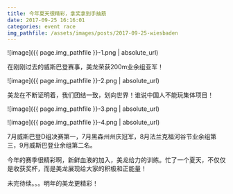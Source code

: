 ```yaml
---
title: 今年夏天很精彩，拿奖拿到手抽筋
date: 2017-09-25 16:16:01
categories: event race
img_pathfile: /assets/images/posts/2017-09-25-wiesbaden
---
```


![image]({{ page.img_pathfile }}-1.png | absolute_url)

在刚刚过去的威斯巴登赛事，美龙荣获200m业余组亚军！

![image]({{ page.img_pathfile }}-2.png | absolute_url)

美龙在不断证明着，我们团结一致，划向世界！谁说中国人不能玩集体项目！

![image]({{ page.img_pathfile }}-3.png | absolute_url)

![image]({{ page.img_pathfile }}-4.png | absolute_url)


7月威斯巴登D组决赛第一，7月黑森州州庆冠军，8月法兰克福河谷节业余组第三，9月威斯巴登业余组第二名。

今年的赛季很精彩啊，新鲜血液的加入，美龙给力的训练。忙了一个夏天，不仅仅是收获奖杯，而是美龙展现给大家的积极和正能量！

未完待续。。。明年的美龙更精彩！
